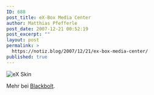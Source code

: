 ```yaml
---
ID: 688
post_title: eX-Box Media Center
author: Matthias Pfefferle
post_date: 2007-12-21 00:52:19
post_excerpt: ""
layout: post
permalink: >
  https://notiz.blog/2007/12/21/ex-box-media-center/
published: true
---
```

<img class="aligncenter" src='http://notiz.blog/wp-content/uploads/2007/12/ex-skin.jpg' alt='eX Skin' />

Mehr bei <a href="http://blackbolt.x-scene.com/index.php?post=1198179399">Blackbolt</a>.